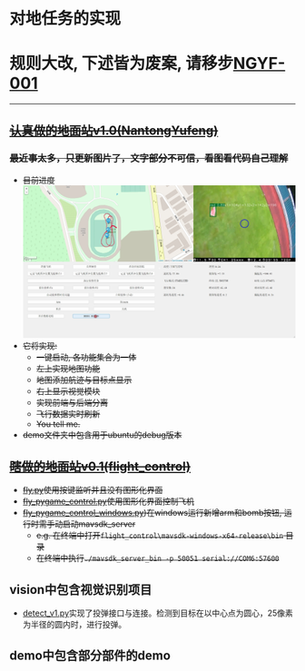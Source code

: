 # 对地任务的实现  
# 规则大改, 下述皆为废案, 请移步[NGYF-001](NGYF-001)
---
## ~~[认真做的地面站v1.0(NantongYufeng)](NantongYufeng)~~  
### ~~最近事太多，只更新图片了，文字部分不可信，看图看代码自己理解~~
- ~~目前进度 ![进度00](process.png)~~  
- ~~它将实现:~~  
  - ~~一键启动, 各功能集合为一体~~  
  - ~~左上实现地图功能~~  
  - ~~地图添加航迹与目标点显示~~  
  - ~~右上显示视觉模块~~  
  - ~~实现前端与后端分离~~  
  - ~~飞行数据实时刷新~~  
  - ~~You tell me.~~  
- ~~demo文件夹中包含用于ubuntu的debug版本~~
## ~~[瞎做的地面站v0.1(flight_control)](flight_control)~~  
- ~~[fly.py](flight_control/fly.py)使用按键监听并且没有图形化界面~~  
- ~~[fly_pygame_control.py](flight_control/fly_pygame_control.py)使用图形化界面控制飞机~~
- ~~[fly_pygame_control_windows.py](flight_control/fly_pygame_control_windows.py))在windows运行新增arm和bomb按钮, 运行时需手动启动mavsdk_server~~
  - ~~e.g. 在终端中打开`flight_control\mavsdk-windows-x64-release\bin` 目录~~
  - ~~在终端中执行```./mavsdk_server_bin -p 50051 serial://COM6:57600```~~ 
## vision中包含视觉识别项目
- [detect_v1.py](vision/detect_v1.py)实现了投弹接口与连接。检测到目标在以中心点为圆心，25像素为半径的圆内时，进行投弹。  
## demo中包含部分部件的demo  
